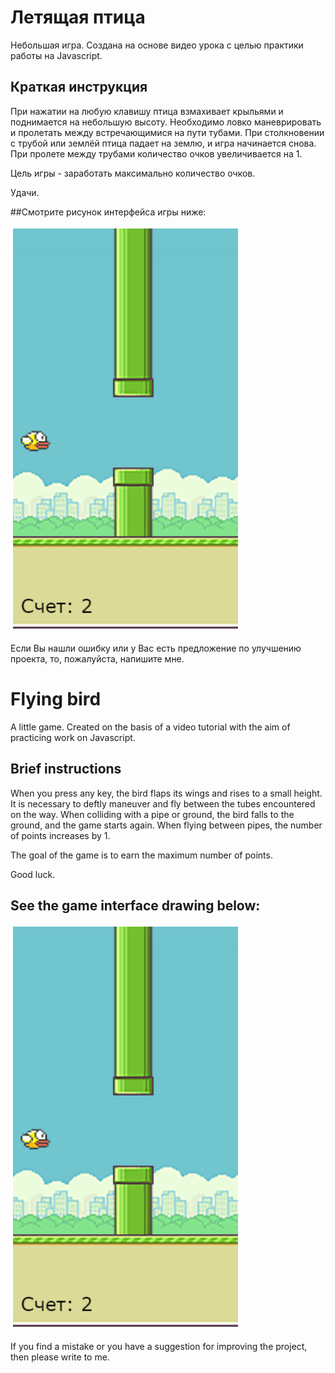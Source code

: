 # Летящая птица
Небольшая игра. Создана на основе видео урока с целью практики работы на Javascript.

## Краткая инструкция
При нажатии на любую клавишу птица взмахивает крыльями и поднимается на небольшую высоту. Необходимо ловко маневрировать и пролетать между встречающимися на пути тубами. При столкновении с трубой или землёй птица падает на землю, и игра начинается снова. При пролете между трубами количество очков увеличивается на 1.

Цель игры - заработать максимально количество очков. 

Удачи.

##Смотрите рисунок интерфейса игры ниже:

![Image alt](https://github.com/DenisShilyaev/Flying_bird/raw/master/for_README/Interface.png)

Если Вы нашли ошибку или у Вас есть предложение по улучшению проекта, то, пожалуйста, напишите мне.


# Flying bird
A little game. Created on the basis of a video tutorial with the aim of practicing work on Javascript.

## Brief instructions
When you press any key, the bird flaps its wings and rises to a small height. It is necessary to deftly maneuver and fly between the tubes encountered on the way. When colliding with a pipe or ground, the bird falls to the ground, and the game starts again. When flying between pipes, the number of points increases by 1.

The goal of the game is to earn the maximum number of points.

Good luck.

## See the game interface drawing below:

![Image alt](https://github.com/DenisShilyaev/Flying_bird/raw/master/for_README/Interface.png)

If you find a mistake or you have a suggestion for improving the project, then please write to me.